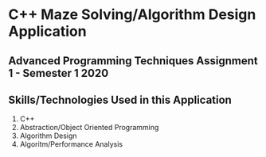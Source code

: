 # C++ Maze Solving/Algorithm Design Application
## Advanced Programming Techniques Assignment 1 - Semester 1 2020

## Skills/Technologies Used in this Application
1. C++
2. Abstraction/Object Oriented Programming
3. Algorithm Design
4. Algoritm/Performance Analysis
